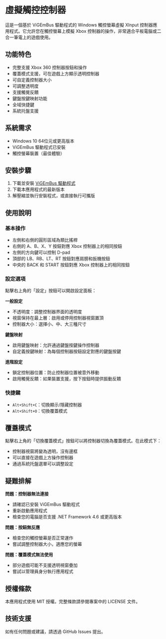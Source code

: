 # 虛擬觸控控制器

這是一個基於 ViGEmBus 驅動程式的 Windows 觸控螢幕虛擬 XInput 控制器應用程式。它允許您在觸控螢幕上模擬 Xbox 控制器的操作，非常適合平板電腦或二合一筆電上的遊戲使用。

## 功能特色

- 完整支援 Xbox 360 控制器按鈕和操作
- 覆蓋模式支援，可在遊戲上方顯示透明控制器
- 可自定義控制器大小
- 可調整透明度
- 支援觸覺反饋
- 鍵盤按鍵映射功能
- 全域快捷鍵
- 系統托盤支援

## 系統需求

- Windows 10 64位元或更高版本
- ViGEmBus 驅動程式已安裝
- 觸控螢幕裝置（最佳體驗）

## 安裝步驟

1. 下載並安裝 [ViGEmBus 驅動程式](https://github.com/ViGEm/ViGEmBus/releases)
2. 下載本應用程式的最新版本
3. 解壓縮並執行安裝程式，或直接執行可攜版

## 使用說明

### 基本操作

- 左側和右側的圓形區域為類比搖桿
- 右側的 A、B、X、Y 按鈕對應 Xbox 控制器上的相同按鈕
- 左側的方向鍵可以控制 D-pad
- 頂部的 LB、RB、LT、RT 按鈕對應肩膀和扳機按鈕
- 中央的 BACK 和 START 按鈕對應 Xbox 控制器上的相同按鈕

### 設定選項

點擊右上角的「設定」按鈕可以開啟設定面板：

**一般設定**
- 不透明度：調整控制器界面的透明度
- 視窗保持在最上層：啟用或停用控制器視窗置頂
- 控制器大小：選擇小、中、大三種尺寸

**鍵盤映射**
- 啟用鍵盤映射：允許通過鍵盤按鍵操作控制器
- 自定義按鍵映射：為每個控制器按鈕設定對應的鍵盤按鍵

**進階設定**
- 鎖定控制器位置：防止控制器位置被意外移動
- 啟用觸覺反饋：如果裝置支援，按下按鈕時提供振動反饋

### 快捷鍵

- `Alt+Shift+C`：切換顯示/隱藏控制器
- `Alt+Shift+O`：切換覆蓋模式

## 覆蓋模式

點擊右上角的「切換覆蓋模式」按鈕可以將控制器切換為覆蓋模式。在此模式下：

- 控制器視窗將變為透明，沒有邊框
- 可以直接在遊戲上方操作控制器
- 通過系統托盤選單可以調整設定

## 疑難排解

**問題：控制器無法連接**
- 請確認已安裝 ViGEmBus 驅動程式
- 重新啟動應用程式
- 檢查您的電腦是否支援 .NET Framework 4.6 或更高版本

**問題：按鈕無反應**
- 檢查您的觸控螢幕是否正常運作
- 嘗試調整控制器大小，適應您的螢幕

**問題：覆蓋模式無法使用**
- 部分遊戲可能不支援透明視窗疊加
- 嘗試以管理員身分執行應用程式

## 授權條款

本應用程式使用 MIT 授權。完整條款請參閱專案中的 LICENSE 文件。

## 技術支援

如有任何問題或建議，請透過 GitHub Issues 提出。 